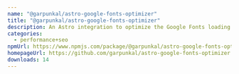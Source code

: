 ```yaml
---
name: "@garpunkal/astro-google-fonts-optimizer"
title: "@garpunkal/astro-google-fonts-optimizer"
description: An Astro integration to optimize the Google Fonts loading performance
categories:
  - performance+seo
npmUrl: https://www.npmjs.com/package/@garpunkal/astro-google-fonts-optimizer
homepageUrl: https://github.com/garpunkal/astro-google-fonts-optimizer
downloads: 14
---
```

